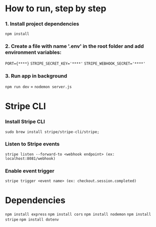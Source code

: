 # How to run, step by step

### 1. Install project dependencies
`npm install`

### 2. Create a file with name '.env' in the root folder and add environment variables:
`PORT={****}`
`STRIPE_SECRET_KEY='****'`
`STRIPE_WEBHOOK_SECRET='****'`

### 3. Run app in background
`npm run dev` = `nodemon server.js`

# Stripe CLI

### Install Stripe CLI
`sudo brew install stripe/stripe-cli/stripe;`

### Listen to Stripe events
`stripe listen --forward-to <webhook endpoint> (ex: localhost:8081/webhook)`

### Enable event trigger
`stripe trigger <event name> (ex: checkout.session.completed)`

# Dependencies
`npm install express`
`npm install cors`
`npm install nodemon`
`npm install stripe`
`npm install dotenv`

